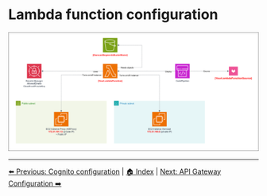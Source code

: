 # Lambda function configuration
![Owncast-Lambda.drawio.svg](/Images/Owncast-Lambda.drawio.svg)




---
[⬅️ Previous: Cognito configuration](10-Cognito.md) | [🏠 Index](../README.md) | [Next: API Gateway Configuration ➡️](12-API-Gateway.md)